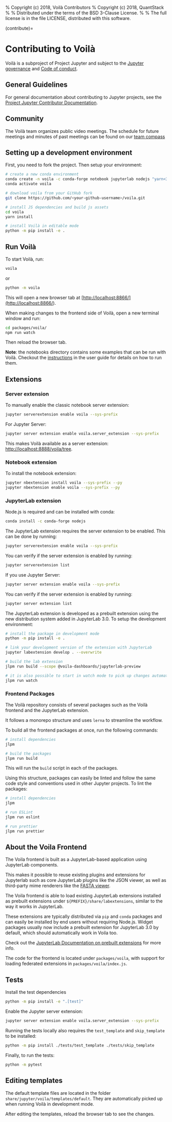 % Copyright (c) 2018, Voilà Contributors
% Copyright (c) 2018, QuantStack
%
% Distributed under the terms of the BSD 3-Clause License.
%
% The full license is in the file LICENSE, distributed with this software.

(contribute)=

# Contributing to Voilà

Voilà is a subproject of Project Jupyter and subject to the [Jupyter governance](https://github.com/jupyter/governance) and [Code of conduct](https://github.com/jupyter/governance/blob/master/conduct/code_of_conduct.md).

## General Guidelines

For general documentation about contributing to Jupyter projects, see the [Project Jupyter Contributor Documentation](https://jupyter.readthedocs.io/en/latest/contributing/content-contributor.html).

## Community

The Voilà team organizes public video meetings. The schedule for future meetings and minutes of past meetings can be found on our [team compass](https://voila-dashboards.github.io/)

## Setting up a development environment

First, you need to fork the project. Then setup your environment:

```bash
# create a new conda environment
conda create -n voila -c conda-forge notebook jupyterlab nodejs "yarn<3" pip
conda activate voila

# download voila from your GitHub fork
git clone https://github.com/<your-github-username>/voila.git

# install JS dependencies and build js assets
cd voila
yarn install

# install Voilà in editable mode
python -m pip install -e .
```

## Run Voilà

To start Voilà, run:

```bash
voila
```

or

```bash
python -m voila
```

This will open a new browser tab at \[<http://localhost:8866/](http://localhost:8866/>).

When making changes to the frontend side of Voilà, open a new terminal window and run:

```bash
cd packages/voila/
npm run watch
```

Then reload the browser tab.

**Note**: the notebooks directory contains some examples that can be run with Voilà.
Checkout the [instructions](project:using.md#the-example-notebooks) in the user guide
for details on how to run them.

## Extensions

### Server extension

To manually enable the classic notebook server extension:

```bash
jupyter serverextension enable voila --sys-prefix
```

For Jupyter Server:

```bash
jupyter server extension enable voila.server_extension --sys-prefix
```

This makes Voilà available as a server extension: [http://localhost:8888/voila/tree](http://localhost:8888/voila/tree).

### Notebook extension

To install the notebook extension:

```bash
jupyter nbextension install voila --sys-prefix --py
jupyter nbextension enable voila --sys-prefix --py
```

### JupyterLab extension

Node.js is required and can be installed with conda:

```bash
conda install -c conda-forge nodejs
```

The JupyterLab extension requires the server extension to be enabled. This can be done by running:

```bash
jupyter serverextension enable voila --sys-prefix
```

You can verify if the server extension is enabled by running:

```bash
jupyter serverextension list
```

If you use Jupyter Server:

```bash
jupyter server extension enable voila --sys-prefix
```

You can verify if the server extension is enabled by running:

```bash
jupyter server extension list
```

The JupyterLab extension is developed as a prebuilt extension using the new distribution system
added in JupyterLab 3.0. To setup the development environment:

```bash
# install the package in development mode
python -m pip install -e .

# link your development version of the extension with JupyterLab
jupyter labextension develop . --overwrite

# build the lab extension
jlpm run build --scope @voila-dashboards/jupyterlab-preview

# it is also possible to start in watch mode to pick up changes automatically
jlpm run watch
```

### Frontend Packages

The Voilà repository consists of several packages such as the Voilà frontend and the JupyterLab extension.

It follows a monorepo structure and uses `lerna` to streamline the workflow.

To build all the frontend packages at once, run the following commands:

```bash
# install dependencies
jlpm

# build the packages
jlpm run build
```

This will run the `build` script in each of the packages.

Using this structure, packages can easily be linted and follow the same code style and conventions used in other Jupyter projects.
To lint the packages:

```bash
# install dependencies
jlpm

# run ESLint
jlpm run eslint

# run prettier
jlpm run prettier
```

## About the Voila Frontend

The Voila frontend is built as a JupyterLab-based application using JupyterLab components.

This makes it possible to reuse existing plugins and extensions for Jupyterlab such as core JupyterLab plugins like the JSON viewer,
as well as third-party mime renderers like the [FASTA viewer](https://github.com/jupyterlab/jupyter-renderers).

The Voila frontend is able to load existing JupyterLab extensions installed as prebuilt extensions under `${PREFIX}/share/labextensions`,
similar to the way it works in JupyterLab.

These extensions are typically distributed via `pip` and `conda` packages and can easily be installed by end users without requiring Node.js.
Widget packages usually now include a prebuilt extension for JupyterLab 3.0 by default, which should automatically work in Voila too.

Check out the [JupyterLab Documentation on prebuilt extensions](https://jupyterlab.readthedocs.io/en/stable/extension/extension_dev.html#prebuilt-extensions) for more info.

The code for the frontend is located under `packages/voila`, with support for loading federated extensions in `packages/voila/index.js`.

## Tests

Install the test dependencies

```bash
python -m pip install -e ".[test]"
```

Enable the Jupyter server extension:

```bash
jupyter server extension enable voila.server_extension --sys-prefix
```

Running the tests locally also requires the `test_template` and `skip_template` to be installed:

```bash
python -m pip install ./tests/test_template ./tests/skip_template
```

Finally, to run the tests:

```bash
python -m pytest
```

## Editing templates

The default template files are located in the folder `share/jupyter/voila/templates/default`. They are automatically picked up when running Voilà in development mode.

After editing the templates, reload the browser tab to see the changes.
